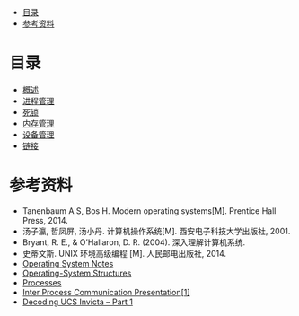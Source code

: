 <!-- GFM-TOC -->
* [目录](#目录)
* [参考资料](#参考资料)
<!-- GFM-TOC -->


# 目录

- [概述](计算机操作系统%20-%20概述.md)
- [进程管理](计算机操作系统%20-%20进程管理.md)
- [死锁](计算机操作系统%20-%20死锁.md)
- [内存管理](计算机操作系统%20-%20内存管理.md)
- [设备管理](计算机操作系统%20-%20设备管理.md)
- [链接](计算机操作系统%20-%20链接.md)

# 参考资料

- Tanenbaum A S, Bos H. Modern operating systems[M]. Prentice Hall Press, 2014.
- 汤子瀛, 哲凤屏, 汤小丹. 计算机操作系统[M]. 西安电子科技大学出版社, 2001.
- Bryant, R. E., & O’Hallaron, D. R. (2004). 深入理解计算机系统.
- 史蒂文斯. UNIX 环境高级编程 [M]. 人民邮电出版社, 2014.
- [Operating System Notes](https://applied-programming.github.io/Operating-Systems-Notes/)
- [Operating-System Structures](https://www.cs.uic.edu/\~jbell/CourseNotes/OperatingSystems/2_Structures.html)
- [Processes](http://cse.csusb.edu/tongyu/courses/cs460/notes/process.php)
- [Inter Process Communication Presentation[1]](https://www.slideshare.net/rkolahalam/inter-process-communication-presentation1)
- [Decoding UCS Invicta – Part 1](https://blogs.cisco.com/datacenter/decoding-ucs-invicta-part-1)
